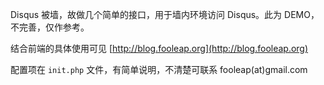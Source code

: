 
Disqus 被墙，故做几个简单的接口，用于墙内环境访问 Disqus。此为 DEMO，不完善，仅作参考。

结合前端的具体使用可见 [http://blog.fooleap.org](http://blog.fooleap.org)

配置项在 `init.php` 文件，有简单说明，不清楚可联系 fooleap(at)gmail.com
